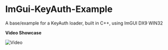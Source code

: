 # ImGui-KeyAuth-Example
 A base/example for a KeyAuth loader, built in C++, using ImGUI DX9 WIN32

**Video Showcase**

![Video](https://i.imgur.com/UvMwPJv.gif)
